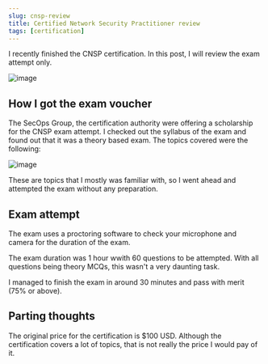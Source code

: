 ```yaml
---
slug: cnsp-review
title: Certified Network Security Practitioner review
tags: [certification]
---
```


I recently finished the CNSP certification. In this post, I will review the exam attempt only.

<!-- truncate -->

![image](https://github.com/Kunull/Blog/assets/110326359/465e701e-4953-4028-bbda-566be24618ab)

## How I got the exam voucher

The SecOps Group, the certification authority were offering a scholarship for the CNSP exam attempt. 
I checked out the syllabus of the exam and found out that it was a theory based exam.
The topics covered were the following:

![image](https://github.com/Kunull/Blog/assets/110326359/f525d177-a196-4c84-952f-793ab9933877)

These are topics that I mostly was familiar with, so I went ahead and attempted the exam without any preparation.

## Exam attempt

The exam uses a proctoring software to check your microphone and camera for the duration of the exam.

The exam duration was 1 hour wwith 60 questions to be attempted.
With all questions being theory MCQs, this wasn't a very daunting task.

I managed to finish the exam in around 30 minutes and pass with merit (75% or above).

## Parting thoughts

The original price for the certification is $100 USD. Although the certification covers a lot of topics, that is not really the price I would pay of it.
